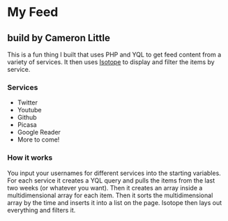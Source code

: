 # My Feed
## build by Cameron Little

This is a fun thing I built that uses PHP and YQL to get feed content from a variety of services. It then uses [Isotope](https://github.com/desandro/isotope) to display and filter the items by service.

### Services

- Twitter
- Youtube
- Github
- Picasa
- Google Reader
- More to come!

### How it works

You input your usernames for different services into the starting variables. For each service it creates a YQL query and pulls the items from the last two weeks (or whatever you want). Then it creates an array inside a multidimensional array for each item. Then it sorts the multidimensional array by the time and inserts it into a list on the page. Isotope then lays out everything and filters it.